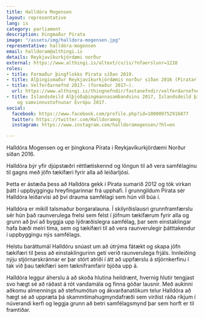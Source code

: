 ```yaml
---
title: Halldóra Mogensen
layout: representative
lang: is
category: parliament
description: Þingmaður Pírata
image: "/assets/img/halldora-mogensen.jpg"
representative: halldóra-mogensen
email: halldoram@althingi.is
details: Reykjavíkurkjördæmi norður
external: https://www.althingi.is/altext/cv/is/?nfaerslunr=1218
roles:
- title: Formaður þingflokks Pírata síðan 2019.
- title: Alþingismaður Reykjavíkurkjördæmis norður síðan 2016 (Píratar).
- title: Velferðarnefnd 2017– (formaður 2017–).
  url: https://www.althingi.is/thingnefndir/fastanefndir/velferdarnefnd/
- title: Íslandsdeild Alþjóðaþingmannasambandsins 2017, Íslandsdeild þings Öryggis-
    og samvinnustofnunar Evrópu 2017.
social:
  facebook: https://www.facebook.com/profile.php?id=100009752916877
  twitter: https://twitter.com/Halldoramog
  instagram: https://www.instagram.com/halldoramogensen/?hl=en

---
```

Halldóra Mogensen og er þingkona Pírata i Reykjavíkurkjördæmi Norður síðan 2016.

Halldóra býr yfir djúpstæðri réttlætiskennd og löngun til að vera samfélaginu til gagns með jöfn tækifæri fyrir alla að leiðarljósi.

Þetta er ástæða þess að Halldóra gekk í Pírata sumarið 2012 og tók virkan þátt í uppbyggingu hreyfingarinnar frá upphafi. Í grunngildum Pírata sér Halldóra leiðarvísi að því drauma samfélagi sem hún vill búa í.

Halldóra er mikill talsmaður borgaralauna. Í skilyrðislausri grunnframfærslu sér hún það raunverulega frelsi sem felst í jöfnum tækifærum fyrir alla og  grunn að því að byggja upp lýðræðislegra samfélag, þar sem einstaklingar hafa bæði meiri tíma, sem og tækifæri til að vera raunverulegir þátttakendur í uppbyggingu nýs samfélags.

Helstu baráttumál Halldóru snúast um að útrýma fátækt og skapa jöfn tækifæri til þess að einstaklingurinn geti verið raunverulega frjáls. Innleiðing nýju stjórnarskránnar er þar stórt atriði í átt að uppfærslu á stjórnkerfinu í tak við þau tækifæri sem tækniframfarir bjóða upp á. 

Halldóra leggur áherslu á að skoða hlutina heildrænt, hvernig hlutir tengjast svo hægt sé að ráðast á rót vandamála og finna góðar lausnir. Með aukinni aðkomu almennings að stefnumótun og ákvarðanatökum telur Halldóra að hægt sé að uppræta þá skammtímahugmyndafræði sem virðist ráða ríkjum í núverandi kerfi og leggja grunn að betri samfélagsmynd þar sem horft er til framtíðar.